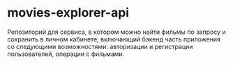 # movies-explorer-api
Репозиторий для сервиса, в котором можно найти фильмы по запросу и сохранить в личном кабинете, включающий бэкенд часть приложения со следующими возможностями: авторизации и регистрации пользователей, операции с фильмами. 

